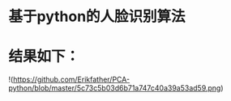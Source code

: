 # 基于python的人脸识别算法
# 结果如下：
!(https://github.com/Erikfather/PCA-python/blob/master/5c73c5b03d6b71a747c40a39a53ad59.png)
